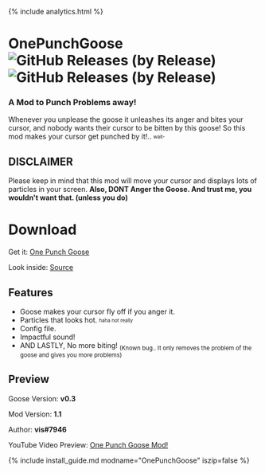 {% include analytics.html %}

# OnePunchGoose ![GitHub Releases (by Release)](https://img.shields.io/github/downloads/VisualError/OnePunchGoose/total?logo=github) ![GitHub Releases (by Release)](http://img.shields.io/github/release/VisualError/OnePunchGoose.svg)
### A Mod to Punch Problems away! 

Whenever you unplease the goose it unleashes its anger and bites your cursor,
and nobody wants their cursor to be bitten by this goose! So this mod makes your cursor get punched by it!.. <sub><sup>wait-</sup></sub>

## DISCLAIMER
Please keep in mind that this mod will move your cursor and displays lots of particles in your screen.
<b>Also, DONT Anger the Goose. And trust me, you wouldn't want that. (unless you do)</b>
</b>

# Download

Get it: [One Punch Goose](https://github.com/VisualError/OnePunchGoose/releases/latest/download/OnePunchGoose.dll)

Look inside: [Source](https://github.com/VisualError/OnePunchGoose/)

## Features

 - Goose makes your cursor fly off if you anger it.
 - Particles that looks hot. <sub><sup>haha not really</sup></sub>
 - Config file.
 - Impactful sound!
 - AND LASTLY, No more biting!
 <sub>(Known bug.. It only removes the problem of the goose and gives you more problems)</sub>


## Preview

Goose Version: **v0.3**

Mod Version: **1.1**

Author: **vis#7946**

YouTube Video Preview: [One Punch Goose Mod!](https://youtu.be/AOf0w9R5sTQ)

{% include install_guide.md modname="OnePunchGoose" iszip=false %}